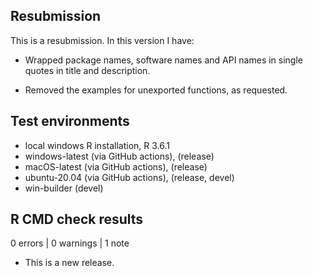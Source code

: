 ## Resubmission
This is a resubmission. In this version I have:

* Wrapped package names, software names and API names in single quotes in title
and description.

* Removed the examples for unexported functions, as requested.

## Test environments

* local windows R installation, R 3.6.1
* windows-latest (via GitHub actions), (release)
* macOS-latest (via GitHub actions), (release)
* ubuntu-20.04 (via GitHub actions), (release, devel)
* win-builder (devel)

## R CMD check results

0 errors | 0 warnings | 1 note

* This is a new release.
